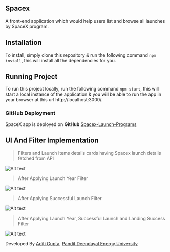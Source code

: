 ## Spacex
A front-end application which would help users list and browse all launches by SpaceX program.

## Installation
To install, simply clone this repository & run the following command `npm install`, this will install all the dependencies for you.

## Running Project
To run this project locally, run the following command  `npm start`, this will start a local instance of the application & you will be able to run the app in your browser at this url http://localhost:3000/.

### GitHub Deployment

SpaceX app is deployed on **GitHub** [Spacex-Launch-Programs](https://spacex-launch-programs.netlify.app/)


## UI And Filter Implementation

>Filters and Launch Items details cards having Spacex launch details fetched from API

![Alt text](https://ik.imagekit.io/eudv8cramv/Screenshot__1270__MvCD0C3w26.png)

> After Applying Launch Year Filter

![Alt text](https://ik.imagekit.io/eudv8cramv/Screenshot__1271__wwcOOWXWmR.png)

> After Applying Successful Launch Filter

![Alt text](https://ik.imagekit.io/eudv8cramv/Screenshot__1272__IQT1rCmyt.png)

> After Applying Launch Year, Successful Launch and Landing Success Filter

![Alt text](https://ik.imagekit.io/eudv8cramv/Screenshot__1273__OetAvBQCL.png)

Developed By [Aditi Gupta](), [Pandit Deendayal Energy University]()
